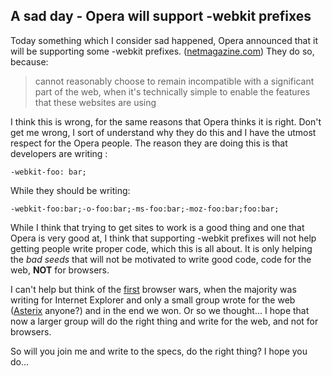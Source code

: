 <article><h2>A sad day - Opera will support -webkit prefixes</h2><p>Today something which I consider sad happened, Opera announced that it will be supporting some -webkit prefixes. (<a href="http://www.netmagazine.com/news/opera-confirms-webkit-prefix-usage-121923">netmagazine.com</a>) They do so, because:</p><blockquote><p>cannot reasonably choose to remain incompatible with a significant part of the web, when it's technically simple to enable the features that these websites are using</p></blockquote><p>I think this is wrong, for the same reasons that Opera thinks it is right. Don't get me wrong, I sort of understand why they do this and I have the utmost respect for the Opera people. The reason they are doing this is that developers are writing :</p><pre><code>-webkit-foo: bar;</code></pre><p>While they should be writing:</p><pre><code>-webkit-foo:bar;-o-foo:bar;-ms-foo:bar;-moz-foo:bar;foo:bar;</code></pre><p>While I think that trying to get sites to work is a good thing and one that Opera is very good at, I think that supporting -webkit prefixes will not help getting people write proper code, which this is all about. It is only helping the <em>bad seeds</em> that will not be motivated to write good code, code for the web, <strong>NOT</strong> for browsers.</p><p>I can't help but think of the <a href="http://en.wikipedia.org/wiki/Browser_wars#The_first_browser_war">first</a> browser wars, when the majority was writing for Internet Explorer and only a small group wrote for the web (<a href="http://en.wikipedia.org/wiki/Asterix">Asterix</a> anyone?) and in the end we won. Or so we thought... I hope that now a larger group will do the right thing and write for the web, and not for browsers.</p><p data-twit="operawebkit">So will you join me and write to the specs, do the right thing? I hope you do...</p></article>